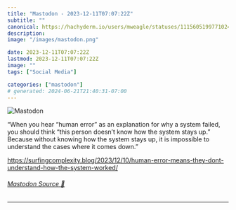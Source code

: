 ```yaml
---
title: "Mastodon - 2023-12-11T07:07:22Z"
subtitle: ""
canonical: https://hachyderm.io/users/mweagle/statuses/111560519977102452
description:
image: "/images/mastodon.png"

date: 2023-12-11T07:07:22Z
lastmod: 2023-12-11T07:07:22Z
image: ""
tags: ["Social Media"]

categories: ["mastodon"]
# generated: 2024-06-21T21:40:31-07:00
---
```

![Mastodon](/images/mastodon.png)

<p>“When you hear “human error” as an explanation for why a system failed, you should think “this person doesn’t know how the system stays up.” Because without knowing how the system stays up, it is impossible to understand the cases where it comes down.”</p><p><a href="https://surfingcomplexity.blog/2023/12/10/human-error-means-they-dont-understand-how-the-system-worked/" target="_blank" rel="nofollow noopener noreferrer" translate="no"><span class="invisible">https://</span><span class="ellipsis">surfingcomplexity.blog/2023/12</span><span class="invisible">/10/human-error-means-they-dont-understand-how-the-system-worked/</span></a></p>


###### [Mastodon Source 🐘](https://hachyderm.io/@mweagle/111560519977102452)

___
